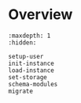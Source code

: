 # Overview

```{toctree}
:maxdepth: 1
:hidden:

setup-user
init-instance
load-instance
set-storage
schema-modules
migrate
```
